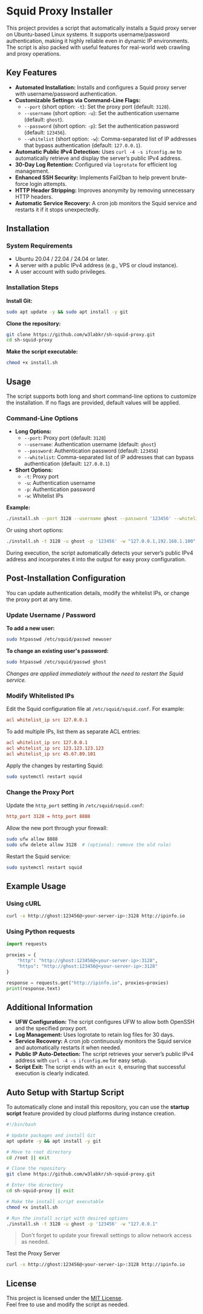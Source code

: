 # Squid Proxy Installer

This project provides a script that automatically installs a Squid proxy server on Ubuntu-based Linux systems. It supports username/password authentication, making it highly reliable even in dynamic IP environments. The script is also packed with useful features for real-world web crawling and proxy operations.

## Key Features

- **Automated Installation:** Installs and configures a Squid proxy server with username/password authentication.
- **Customizable Settings via Command-Line Flags:**
  - `--port` (short option: `-t`): Set the proxy port (default: `3128`).
  - `--username` (short option: `-u`): Set the authentication username (default: `ghost`).
  - `--password` (short option: `-p`): Set the authentication password (default: `123456`).
  - `--whitelist` (short option: `-w`): Comma-separated list of IP addresses that bypass authentication (default: `127.0.0.1`).
- **Automatic Public IPv4 Detection:** Uses `curl -4 -s ifconfig.me` to automatically retrieve and display the server’s public IPv4 address.
- **30-Day Log Retention:** Configured via `logrotate` for efficient log management.
- **Enhanced SSH Security:** Implements Fail2ban to help prevent brute-force login attempts.
- **HTTP Header Stripping:** Improves anonymity by removing unnecessary HTTP headers.
- **Automatic Service Recovery:** A cron job monitors the Squid service and restarts it if it stops unexpectedly.

## Installation

### System Requirements

- Ubuntu 20.04 / 22.04 / 24.04 or later.
- A server with a public IPv4 address (e.g., VPS or cloud instance).
- A user account with sudo privileges.

### Installation Steps

**Install Git:**

```bash
sudo apt update -y && sudo apt install -y git
```

**Clone the repository:**

```bash
git clone https://github.com/w3labkr/sh-squid-proxy.git
cd sh-squid-proxy
```

**Make the script executable:**

```bash
chmod +x install.sh
```

## Usage

The script supports both long and short command-line options to customize the installation. If no flags are provided, default values will be applied.

### Command-Line Options

- **Long Options:**
  - `--port`: Proxy port (default: `3128`)
  - `--username`: Authentication username (default: `ghost`)
  - `--password`: Authentication password (default: `123456`)
  - `--whitelist`: Comma-separated list of IP addresses that can bypass authentication (default: `127.0.0.1`)
- **Short Options:**
  - `-t`: Proxy port
  - `-u`: Authentication username
  - `-p`: Authentication password
  - `-w`: Whitelist IPs

**Example:**

```bash
./install.sh --port 3128 --username ghost --password '123456' --whitelist "127.0.0.1,192.168.1.100"
```

Or using short options:

```bash
./install.sh -t 3128 -u ghost -p '123456' -w "127.0.0.1,192.168.1.100"
```

During execution, the script automatically detects your server’s public IPv4 address and incorporates it into the output for easy proxy configuration.

## Post-Installation Configuration

You can update authentication details, modify the whitelist IPs, or change the proxy port at any time.

### Update Username / Password

**To add a new user:**

```bash
sudo htpasswd /etc/squid/passwd newuser
```

**To change an existing user's password:**

```bash
sudo htpasswd /etc/squid/passwd ghost
```

*Changes are applied immediately without the need to restart the Squid service.*

### Modify Whitelisted IPs

Edit the Squid configuration file at `/etc/squid/squid.conf`. For example:

```conf
acl whitelist_ip src 127.0.0.1
```

To add multiple IPs, list them as separate ACL entries:

```conf
acl whitelist_ip src 127.0.0.1
acl whitelist_ip src 123.123.123.123
acl whitelist_ip src 45.67.89.101
```

Apply the changes by restarting Squid:

```bash
sudo systemctl restart squid
```

### Change the Proxy Port

Update the `http_port` setting in `/etc/squid/squid.conf`:

```conf
http_port 3128 → http_port 8888
```

Allow the new port through your firewall:

```bash
sudo ufw allow 8888
sudo ufw delete allow 3128  # (optional: remove the old rule)
```

Restart the Squid service:

```bash
sudo systemctl restart squid
```

## Example Usage

### Using cURL

```bash
curl -x http://ghost:123456@<your-server-ip>:3128 http://ipinfo.io
```

### Using Python requests

```python
import requests

proxies = {
    "http": "http://ghost:123456@<your-server-ip>:3128",
    "https": "http://ghost:123456@<your-server-ip>:3128"
}

response = requests.get("http://ipinfo.io", proxies=proxies)
print(response.text)
```

## Additional Information

- **UFW Configuration:** The script configures UFW to allow both OpenSSH and the specified proxy port.
- **Log Management:** Uses logrotate to retain log files for 30 days.
- **Service Recovery:** A cron job continuously monitors the Squid service and automatically restarts it when needed.
- **Public IP Auto-Detection:** The script retrieves your server’s public IPv4 address with `curl -4 -s ifconfig.me` for easy setup.
- **Script Exit:** The script ends with an `exit 0`, ensuring that successful execution is clearly indicated.

## Auto Setup with Startup Script

To automatically clone and install this repository, you can use the **startup script** feature provided by cloud platforms during instance creation.

```bash
#!/bin/bash

# Update packages and install Git
apt update -y && apt install -y git

# Move to root directory
cd /root || exit

# Clone the repository
git clone https://github.com/w3labkr/sh-squid-proxy.git

# Enter the directory
cd sh-squid-proxy || exit

# Make the install script executable
chmod +x install.sh

# Run the install script with desired options
./install.sh -t 3128 -u ghost -p '123456' -w "127.0.0.1"
```

> Don't forget to update your firewall settings to allow network access as needed.

Test the Proxy Server

```bash
curl -x http://ghost:123456@<your-server-ip>:3128 http://ipinfo.io
```

## License

This project is licensed under the [MIT License](LICENSE).  
Feel free to use and modify the script as needed.
